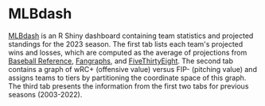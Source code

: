 # MLBdash
[MLBdash](https://twhit.shinyapps.io/MLBdash/) is an R Shiny dashboard containing team statistics and projected standings for the 2023 season. The first tab lists each team's projected wins and losses, which are computed as the average of projections from [Baseball Reference](https://www.baseball-reference.com/leagues/majors/2022-playoff-odds.shtml), [Fangraphs](https://www.fangraphs.com/depthcharts.aspx?position=Standings), and [FiveThirtyEight](https://projects.fivethirtyeight.com/2022-mlb-predictions/). The second tab contains a graph of wRC+ (offensive value) versus FIP- (pitching value) and assigns teams to tiers by partitioning the coordinate space of this graph. The third tab presents the information from the first two tabs for previous seasons (2003-2022).

